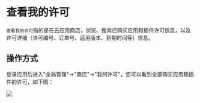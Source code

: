查看我的许可
===

`查看我的许可`指的是在云应用商店，浏览、搜索已购买应用和插件许可信息，以及许可详细（许可编号、订单号、适用版本、到期时间等）信息。

## 操作方式

登录应用后进入"全局管理"->"商店"->"我的许可"，您可以看到全部购买应用和插件的许可，如下图：

![](https://bj-c1-prod-files.xcan.cloud/storage/pubapi/v1/file/license-list.png?fid=207887511026925813&fpt=fanIKrC7PD3oTvq4dqthA8AaijTtWuBBLVKn6EUx)
